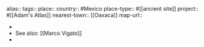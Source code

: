 alias::
tags:: 
place::
country:: #Mexico 
place-type:: #[[ancient site]] 
project:: #[[Adam's Atlas]] 
nearest-town:: [[Oaxaca]] 
map-url::

-
- See also: [[Marco Vigato]]
-